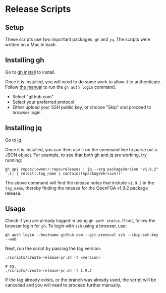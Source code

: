 # Release Scripts
 
## Setup

These scripts use two important packages, `gh` and `jq`. The scripts were written on a Mac in bash.

## Installing gh

Go to [gh install](https://github.com/cli/cli#installation) to install.

Once it is installed, you will need to do some work to allow it to authenticate. Follow [the manual](https://cli.github.com/manual/) to run the `gh auth login` command.

- Select "github.com"
- Select your preferred protocol
- Either upload your SSH public key, or choose "Skip" and proceed to browser login

## Installing jq

Go to [jq](https://stedolan.github.io/jq/download/)

Once it is installed, you can then use it on the command line to parse out a JSON object. For example, to see that both gh and jq are working, try running:

```
gh api repos/:owner/:repo/releases | jq --arg packageVersion "v1.9.2" '.[] | select(.tag_name | contains($packageVersion))'
```

The above command will find the release notes that include `v1.9.2` in the `tag_name`, thereby finding the release for the OpenFGA v1.9.2 package release.

## Usage

Check if you are already logged in using `gh auth status`. If not, follow the browser login for `gh`. To login with `ssh` using a browser, use:

```
gh auth login --hostname github.com --git-protocol ssh --skip-ssh-key --web
```

Next, run the script by passing the tag version:

```
./scripts/create-release-pr.sh -t <version>

# eg,
./scripts/create-release-pr.sh -t 1.9.2
```

If the tag already exists, or the branch was already used, the script will be cancelled and you will need to proceed further manually.